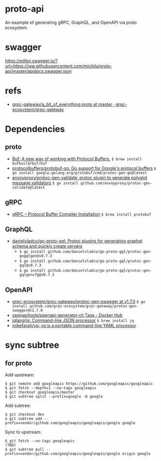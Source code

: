 # proto-api
An example of generating gRPC, GraphQL, and OpenAPI via proto ecosystem.

# swagger
https://editor.swagger.io/?url=https://raw.githubusercontent.com/michilu/proto-api/master/apidocs.swagger.json

# refs
- [grpc-gateway/a_bit_of_everything.proto at master · grpc-ecosystem/grpc-gateway](https://github.com/grpc-ecosystem/grpc-gateway/blob/master/examples/internal/proto/examplepb/a_bit_of_everything.proto)

# Dependencies

## proto
- [Buf: A new way of working with Protocol Buffers.](https://buf.build/docs/installation) `$ brew install bufbuild/buf/buf`
- [protocolbuffers/protobuf-go: Go support for Google's protocol buffers](https://github.com/protocolbuffers/protobuf-go) `$ go install google.golang.org/protobuf/cmd/protoc-gen-go@latest`
- [envoyproxy/protoc-gen-validate: protoc plugin to generate polyglot message validators](https://github.com/envoyproxy/protoc-gen-validate) `$ go install github.com/envoyproxy/protoc-gen-validate@latest`

## gRPC
- [gRPC – Protocol Buffer Compiler Installation](https://grpc.io/docs/protoc-installation/) `$ brew install protobuf`

## GraphQL
- [danielvladco/go-proto-gql: Protoc plugins for generating graphql schema and quickly create servers](https://github.com/danielvladco/go-proto-gql/tree/v0.7.3)
  - `$ go install github.com/danielvladco/go-proto-gql/protoc-gen-gogqlgen@v0.7.3`
  - `$ go install github.com/danielvladco/go-proto-gql/protoc-gen-gql@v0.7.3`
  - `$ go install github.com/danielvladco/go-proto-gql/protoc-gen-gqlgencfg@v0.7.3`
  
## OpenAPI
- [grpc-ecosystem/grpc-gateway/protoc-gen-swagger at v1.7.0](https://github.com/grpc-ecosystem/grpc-gateway/tree/v1.7.0) `$ go install github.com/grpc-ecosystem/grpc-gateway/protoc-gen-swagger@v1.7.0`
- [openapitools/openapi-generator-cli Tags - Docker Hub](https://hub.docker.com/r/openapitools/openapi-generator-cli/tags?ordering=name)
- [jqlang/jq: Command-line JSON processor](https://github.com/jqlang/jq) `$ brew install jq`
- [mikefarah/yq: yq is a portable command-line YAML processor](https://github.com/mikefarah/yq)

# sync subtree

## for proto

Add upstream:
```console
$ git remote add googleapis https://github.com/googleapis/googleapis
$ git fetch --depth=1 --no-tags googleapis
$ git checkout googleapis/master
$ git subtree split --prefix=google -b google
```

Add subtree:
```console
$ git checkout dev
$ git subtree add --prefix=vendor/github.com/googleapis/googleapis/google google
```

Sync to upstream:
```console
$ git fetch --no-tags googleapis
(TBD)
$ git subtree pull --prefix=vendor/github.com/googleapis/googleapis/google origin google
```
